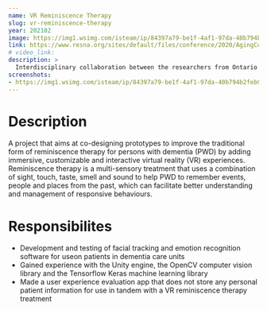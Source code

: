 ```yaml
---
name: VR Reminiscence Therapy
slug: vr-reminiscence-therapy
year: 202102
image: https://img1.wsimg.com/isteam/ip/84397a79-be1f-4af1-97da-40b794b2feb0/photos-256889_1920.jpg
link: https://www.resna.org/sites/default/files/conference/2020/AgingCognitiveSensory/142Sun.html#Title
# video_link:
description: >
  Interdisciplinary collaboration between the researchers from Ontario Tech University and healthcare professionals in the Geriatric Dementia Unit at Ontario Shores Centre for Mental Health Sciences.
screenshots:
- https://img1.wsimg.com/isteam/ip/84397a79-be1f-4af1-97da-40b794b2feb0/photos-256889_1920.jpg
---
```


# Description

A project that aims at co-designing prototypes to improve the traditional form of reminiscence therapy for persons with dementia (PWD) by adding immersive, customizable and interactive virtual reality (VR) experiences. Reminiscence therapy is a multi-sensory treatment that uses a combination of sight, touch, taste, smell and sound to help PWD to remember events, people and places from the past, which can facilitate better understanding and management of responsive behaviours.

# Responsibilites

- Development and testing of facial tracking and emotion recognition software for useon patients in dementia care units
- Gained experience with the Unity engine, the OpenCV computer vision library and the Tensorflow Keras machine learning library
- Made a user experience evaluation app that does not store any personal patient information for use in tandem with a VR reminiscence therapy treatment
